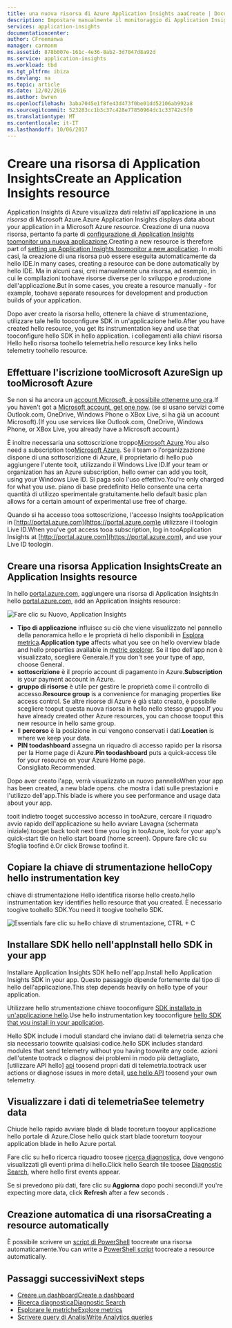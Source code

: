 ```yaml
---
title: una nuova risorsa di Azure Application Insights aaaCreate | Documenti Microsoft
description: Impostare manualmente il monitoraggio di Application Insights per una nuova applicazione live.
services: application-insights
documentationcenter: 
author: CFreemanwa
manager: carmonm
ms.assetid: 878b007e-161c-4e36-8ab2-3d7047d8a92d
ms.service: application-insights
ms.workload: tbd
ms.tgt_pltfrm: ibiza
ms.devlang: na
ms.topic: article
ms.date: 12/02/2016
ms.author: bwren
ms.openlocfilehash: 3aba7045e1f8fe43d473f0be01dd52106ab992a8
ms.sourcegitcommit: 523283cc1b3c37c428e77850964dc1c33742c5f0
ms.translationtype: MT
ms.contentlocale: it-IT
ms.lasthandoff: 10/06/2017
---
```

# <a name="create-an-application-insights-resource"></a><span data-ttu-id="7f60a-103">Creare una risorsa di Application Insights</span><span class="sxs-lookup"><span data-stu-id="7f60a-103">Create an Application Insights resource</span></span>
<span data-ttu-id="7f60a-104">Application Insights di Azure visualizza dati relativi all'applicazione in una *risorsa* di Microsoft Azure.</span><span class="sxs-lookup"><span data-stu-id="7f60a-104">Azure Application Insights displays data about your application in a Microsoft Azure *resource*.</span></span> <span data-ttu-id="7f60a-105">Creazione di una nuova risorsa, pertanto fa parte di [configurazione di Application Insights toomonitor una nuova applicazione][start].</span><span class="sxs-lookup"><span data-stu-id="7f60a-105">Creating a new resource is therefore part of [setting up Application Insights toomonitor a new application][start].</span></span> <span data-ttu-id="7f60a-106">In molti casi, la creazione di una risorsa può essere eseguita automaticamente da hello IDE.</span><span class="sxs-lookup"><span data-stu-id="7f60a-106">In many cases, creating a resource can be done automatically by hello IDE.</span></span> <span data-ttu-id="7f60a-107">Ma in alcuni casi, crei manualmente una risorsa, ad esempio, in cui le compilazioni toohave risorse diverse per lo sviluppo e produzione dell'applicazione.</span><span class="sxs-lookup"><span data-stu-id="7f60a-107">But in some cases, you create a resource manually - for example, toohave separate resources for development and production builds of your application.</span></span>

<span data-ttu-id="7f60a-108">Dopo aver creato la risorsa hello, ottenere la chiave di strumentazione, utilizzare tale hello tooconfigure SDK in un'applicazione hello.</span><span class="sxs-lookup"><span data-stu-id="7f60a-108">After you have created hello resource, you get its instrumentation key and use that tooconfigure hello SDK in hello application.</span></span> <span data-ttu-id="7f60a-109">i collegamenti alla chiavi risorsa Hello hello risorsa toohello telemetria.</span><span class="sxs-lookup"><span data-stu-id="7f60a-109">hello resource key links hello telemetry toohello resource.</span></span>

## <a name="sign-up-toomicrosoft-azure"></a><span data-ttu-id="7f60a-110">Effettuare l'iscrizione tooMicrosoft Azure</span><span class="sxs-lookup"><span data-stu-id="7f60a-110">Sign up tooMicrosoft Azure</span></span>
<span data-ttu-id="7f60a-111">Se non si ha ancora un [account Microsoft, è possibile ottenerne uno ora](http://live.com).</span><span class="sxs-lookup"><span data-stu-id="7f60a-111">If you haven't got a [Microsoft account, get one now](http://live.com).</span></span> <span data-ttu-id="7f60a-112">(se si usano servizi come Outlook.com, OneDrive, Windows Phone o XBox Live, si ha già un account Microsoft).</span><span class="sxs-lookup"><span data-stu-id="7f60a-112">(If you use services like Outlook.com, OneDrive, Windows Phone, or XBox Live, you already have a Microsoft account.)</span></span>

<span data-ttu-id="7f60a-113">È inoltre necessaria una sottoscrizione troppo[Microsoft Azure](http://azure.com).</span><span class="sxs-lookup"><span data-stu-id="7f60a-113">You also need a subscription too[Microsoft Azure](http://azure.com).</span></span> <span data-ttu-id="7f60a-114">Se il team o l'organizzazione dispone di una sottoscrizione di Azure, il proprietario di hello può aggiungere l'utente tooit, utilizzando il Windows Live ID.</span><span class="sxs-lookup"><span data-stu-id="7f60a-114">If your team or organization has an Azure subscription, hello owner can add you tooit, using your Windows Live ID.</span></span> <span data-ttu-id="7f60a-115">Si paga solo l'uso effettivo.</span><span class="sxs-lookup"><span data-stu-id="7f60a-115">You're only charged for what you use.</span></span> <span data-ttu-id="7f60a-116">piano di base predefinito Hello consente una certa quantità di utilizzo sperimentale gratuitamente.</span><span class="sxs-lookup"><span data-stu-id="7f60a-116">hello default basic plan allows for a certain amount of experimental use free of charge.</span></span>

<span data-ttu-id="7f60a-117">Quando si ha accesso tooa sottoscrizione, l'accesso Insights tooApplication in [http://portal.azure.com](https://portal.azure.com)e utilizzare il toologin Live ID.</span><span class="sxs-lookup"><span data-stu-id="7f60a-117">When you've got access tooa subscription, log in tooApplication Insights at [http://portal.azure.com](https://portal.azure.com), and use your Live ID toologin.</span></span>

## <a name="create-an-application-insights-resource"></a><span data-ttu-id="7f60a-118">Creare una risorsa Application Insights</span><span class="sxs-lookup"><span data-stu-id="7f60a-118">Create an Application Insights resource</span></span>
<span data-ttu-id="7f60a-119">In hello [portal.azure.com](https://portal.azure.com), aggiungere una risorsa di Application Insights:</span><span class="sxs-lookup"><span data-stu-id="7f60a-119">In hello [portal.azure.com](https://portal.azure.com), add an Application Insights resource:</span></span>

![Fare clic su Nuovo, Application Insights](./media/app-insights-create-new-resource/01-new.png)

* <span data-ttu-id="7f60a-121">**Tipo di applicazione** influisce su ciò che viene visualizzato nel pannello della panoramica hello e le proprietà di hello disponibili in [Esplora metrica][metrics].</span><span class="sxs-lookup"><span data-stu-id="7f60a-121">**Application type** affects what you see on hello overview blade and hello properties available in [metric explorer][metrics].</span></span> <span data-ttu-id="7f60a-122">Se il tipo dell'app non è visualizzato, scegliere Generale.</span><span class="sxs-lookup"><span data-stu-id="7f60a-122">If you don't see your type of app, choose General.</span></span>
* <span data-ttu-id="7f60a-123">**sottoscrizione** è il proprio account di pagamento in Azure.</span><span class="sxs-lookup"><span data-stu-id="7f60a-123">**Subscription** is your payment account in Azure.</span></span>
* <span data-ttu-id="7f60a-124">**gruppo di risorse** è utile per gestire le proprietà come il controllo di accesso.</span><span class="sxs-lookup"><span data-stu-id="7f60a-124">**Resource group** is a convenience for managing properties like access control.</span></span> <span data-ttu-id="7f60a-125">Se altre risorse di Azure è già stato creato, è possibile scegliere tooput questa nuova risorsa in hello nello stesso gruppo.</span><span class="sxs-lookup"><span data-stu-id="7f60a-125">If you have already created other Azure resources, you can choose tooput this new resource in hello same group.</span></span>
* <span data-ttu-id="7f60a-126">Il **percorso** è la posizione in cui vengono conservati i dati.</span><span class="sxs-lookup"><span data-stu-id="7f60a-126">**Location** is where we keep your data.</span></span>
* <span data-ttu-id="7f60a-127">**PIN toodashboard** assegna un riquadro di accesso rapido per la risorsa per la Home page di Azure.</span><span class="sxs-lookup"><span data-stu-id="7f60a-127">**Pin toodashboard** puts a quick-access tile for your resource on your Azure Home page.</span></span> <span data-ttu-id="7f60a-128">Consigliato.</span><span class="sxs-lookup"><span data-stu-id="7f60a-128">Recommended.</span></span>

<span data-ttu-id="7f60a-129">Dopo aver creato l'app, verrà visualizzato un nuovo pannello</span><span class="sxs-lookup"><span data-stu-id="7f60a-129">When your app has been created, a new blade opens.</span></span> <span data-ttu-id="7f60a-130">che mostra i dati sulle prestazioni e l'utilizzo dell'app.</span><span class="sxs-lookup"><span data-stu-id="7f60a-130">This blade is where you see performance and usage data about your app.</span></span> 

<span data-ttu-id="7f60a-131">tooit indietro tooget successivo accesso in tooAzure, cercare il riquadro avvio rapido dell'applicazione su hello avviare Lavagna (schermata iniziale).</span><span class="sxs-lookup"><span data-stu-id="7f60a-131">tooget back tooit next time you log in tooAzure, look for your app's quick-start tile on hello start board (home screen).</span></span> <span data-ttu-id="7f60a-132">Oppure fare clic su Sfoglia toofind è.</span><span class="sxs-lookup"><span data-stu-id="7f60a-132">Or click Browse toofind it.</span></span>

## <a name="copy-hello-instrumentation-key"></a><span data-ttu-id="7f60a-133">Copiare la chiave di strumentazione hello</span><span class="sxs-lookup"><span data-stu-id="7f60a-133">Copy hello instrumentation key</span></span>
<span data-ttu-id="7f60a-134">chiave di strumentazione Hello identifica risorse hello creato.</span><span class="sxs-lookup"><span data-stu-id="7f60a-134">hello instrumentation key identifies hello resource that you created.</span></span> <span data-ttu-id="7f60a-135">È necessario toogive toohello SDK.</span><span class="sxs-lookup"><span data-stu-id="7f60a-135">You need it toogive toohello SDK.</span></span>

![Essentials fare clic su hello chiave di strumentazione, CTRL + C](./media/app-insights-create-new-resource/02-props.png)

## <a name="install-hello-sdk-in-your-app"></a><span data-ttu-id="7f60a-137">Installare SDK hello nell'app</span><span class="sxs-lookup"><span data-stu-id="7f60a-137">Install hello SDK in your app</span></span>
<span data-ttu-id="7f60a-138">Installare Application Insights SDK hello nell'app.</span><span class="sxs-lookup"><span data-stu-id="7f60a-138">Install hello Application Insights SDK in your app.</span></span> <span data-ttu-id="7f60a-139">Questo passaggio dipende fortemente dal tipo di hello dell'applicazione.</span><span class="sxs-lookup"><span data-stu-id="7f60a-139">This step depends heavily on hello type of your application.</span></span> 

<span data-ttu-id="7f60a-140">Utilizzare hello strumentazione chiave tooconfigure [SDK installato in un'applicazione hello][start].</span><span class="sxs-lookup"><span data-stu-id="7f60a-140">Use hello instrumentation key tooconfigure [hello SDK that you install in your application][start].</span></span>

<span data-ttu-id="7f60a-141">Hello SDK include i moduli standard che inviano dati di telemetria senza che sia necessario toowrite qualsiasi codice.</span><span class="sxs-lookup"><span data-stu-id="7f60a-141">hello SDK includes standard modules that send telemetry without you having toowrite any code.</span></span> <span data-ttu-id="7f60a-142">azioni dell'utente tootrack o diagnosi dei problemi in modo più dettagliato, [utilizzare API hello] [ api] toosend propri dati di telemetria.</span><span class="sxs-lookup"><span data-stu-id="7f60a-142">tootrack user actions or diagnose issues in more detail, [use hello API][api] toosend your own telemetry.</span></span>

## <span data-ttu-id="7f60a-143"><a name="monitor"></a>Visualizzare i dati di telemetria</span><span class="sxs-lookup"><span data-stu-id="7f60a-143"><a name="monitor"></a>See telemetry data</span></span>
<span data-ttu-id="7f60a-144">Chiude hello rapido avviare blade di blade tooreturn tooyour applicazione hello portale di Azure.</span><span class="sxs-lookup"><span data-stu-id="7f60a-144">Close hello quick start blade tooreturn tooyour application blade in hello Azure portal.</span></span>

<span data-ttu-id="7f60a-145">Fare clic su hello ricerca riquadro toosee [ricerca diagnostica][diagnostic], dove vengono visualizzati gli eventi prima di hello.</span><span class="sxs-lookup"><span data-stu-id="7f60a-145">Click hello Search tile toosee [Diagnostic Search][diagnostic], where hello first events appear.</span></span> 

<span data-ttu-id="7f60a-146">Se si prevedono più dati, fare clic su **Aggiorna** dopo pochi secondi.</span><span class="sxs-lookup"><span data-stu-id="7f60a-146">If you're expecting more data, click **Refresh** after a few seconds  .</span></span>

## <a name="creating-a-resource-automatically"></a><span data-ttu-id="7f60a-147">Creazione automatica di una risorsa</span><span class="sxs-lookup"><span data-stu-id="7f60a-147">Creating a resource automatically</span></span>
<span data-ttu-id="7f60a-148">È possibile scrivere un [script di PowerShell](app-insights-powershell.md) toocreate una risorsa automaticamente.</span><span class="sxs-lookup"><span data-stu-id="7f60a-148">You can write a [PowerShell script](app-insights-powershell.md) toocreate a resource automatically.</span></span>

## <a name="next-steps"></a><span data-ttu-id="7f60a-149">Passaggi successivi</span><span class="sxs-lookup"><span data-stu-id="7f60a-149">Next steps</span></span>
* [<span data-ttu-id="7f60a-150">Creare un dashboard</span><span class="sxs-lookup"><span data-stu-id="7f60a-150">Create a dashboard</span></span>](app-insights-dashboards.md)
* [<span data-ttu-id="7f60a-151">Ricerca diagnostica</span><span class="sxs-lookup"><span data-stu-id="7f60a-151">Diagnostic Search</span></span>](app-insights-diagnostic-search.md)
* [<span data-ttu-id="7f60a-152">Esplorare le metriche</span><span class="sxs-lookup"><span data-stu-id="7f60a-152">Explore metrics</span></span>](app-insights-metrics-explorer.md)
* [<span data-ttu-id="7f60a-153">Scrivere query di Analisi</span><span class="sxs-lookup"><span data-stu-id="7f60a-153">Write Analytics queries</span></span>](app-insights-analytics.md)

<!--Link references-->

[api]: app-insights-api-custom-events-metrics.md
[diagnostic]: app-insights-diagnostic-search.md
[metrics]: app-insights-metrics-explorer.md
[start]: app-insights-overview.md

